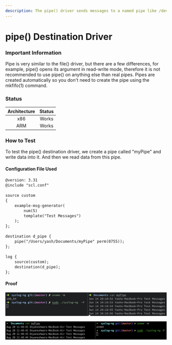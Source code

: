 ```yaml
---
description: The pipe() driver sends messages to a named pipe like /dev/xconsole.
---
```


# pipe() Destination Driver

### Important Information

Pipe is very similar to the file() driver, but there are a few differences, for example, pipe() opens its argument in read-write mode, therefore it is not recommended to use pipe() on anything else than real pipes. Pipes are created automatically so you don't need to create the pipe using the mkfifo(1) command.

### Status

| Architecture | Status |
| :----------: | :----: |
|      x86     |  Works |
|      ARM     |  Works |

### How to Test

To test the pipe() destination driver, we create a pipe called "myPipe" and write data into it. And then we read data from this pipe.

#### Configuration File Used

```
@version: 3.31
@include "scl.conf"

source custom
{
    example-msg-generator(
        num(5)
        template("Test Messages")
    );
};

destination d_pipe { 
    pipe("/Users/yash/Documents/myPipe" perm(0755)); 
};

log {
    source(custom);
    destination(d_pipe);
};
```

#### Proof

![pipe() destination driver tested on macOS (x86)](</assets/images/Screenshot 2021-06-14 at 8.11.19 PM.png>)

![pipe() destination driver tested on macOS (ARM)](</assets/images/Screen Shot 2021-08-20 at 11.49.12 AM.png>)
